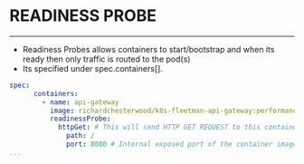 # READINESS PROBE
-----
- Readiness Probes allows containers to start/bootstrap and when its ready then only traffic is routed to the pod(s)
- Its specified under spec.containers[].

```yaml
spec:
      containers:
        - name: api-gateway
          image: richardchesterwood/k8s-fleetman-api-gateway:performance
          readinessProbe:
            httpGet: # This will send HTTP GET REQUEST to this container
              path: /
              port: 8080 # Internal exposed port of the container image
...

```